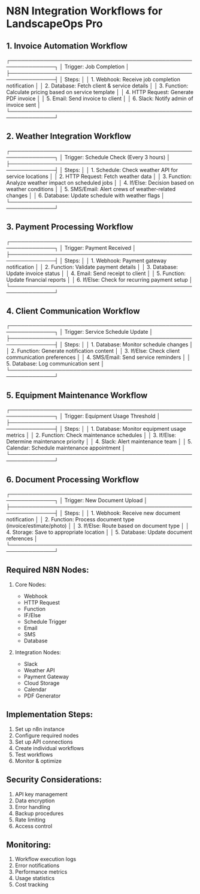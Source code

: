 # N8N Integration Workflows for LandscapeOps Pro

## 1. Invoice Automation Workflow
┌──────────────────────────────────────────────────────────────┐
│ Trigger: Job Completion                                      │
├──────────────────────────────────────────────────────────────┤
│ Steps:                                                       │
│ 1. Webhook: Receive job completion notification              │
│ 2. Database: Fetch client & service details                  │
│ 3. Function: Calculate pricing based on service template     │
│ 4. HTTP Request: Generate PDF invoice                        │
│ 5. Email: Send invoice to client                            │
│ 6. Slack: Notify admin of invoice sent                      │
└──────────────────────────────────────────────────────────────┘

## 2. Weather Integration Workflow
┌──────────────────────────────────────────────────────────────┐
│ Trigger: Schedule Check (Every 3 hours)                      │
├──────────────────────────────────────────────────────────────┤
│ Steps:                                                       │
│ 1. Schedule: Check weather API for service locations         │
│ 2. HTTP Request: Fetch weather data                         │
│ 3. Function: Analyze weather impact on scheduled jobs        │
│ 4. If/Else: Decision based on weather conditions            │
│ 5. SMS/Email: Alert crews of weather-related changes        │
│ 6. Database: Update schedule with weather flags             │
└──────────────────────────────────────────────────────────────┘

## 3. Payment Processing Workflow
┌──────────────────────────────────────────────────────────────┐
│ Trigger: Payment Received                                    │
├──────────────────────────────────────────────────────────────┤
│ Steps:                                                       │
│ 1. Webhook: Payment gateway notification                     │
│ 2. Function: Validate payment details                        │
│ 3. Database: Update invoice status                          │
│ 4. Email: Send receipt to client                            │
│ 5. Function: Update financial reports                        │
│ 6. If/Else: Check for recurring payment setup               │
└──────────────────────────────────────────────────────────────┘

## 4. Client Communication Workflow
┌──────────────────────────────────────────────────────────────┐
│ Trigger: Service Schedule Update                             │
├──────────────────────────────────────────────────────────────┤
│ Steps:                                                       │
│ 1. Database: Monitor schedule changes                        │
│ 2. Function: Generate notification content                   │
│ 3. If/Else: Check client communication preferences          │
│ 4. SMS/Email: Send service reminders                        │
│ 5. Database: Log communication sent                         │
└──────────────────────────────────────────────────────────────┘

## 5. Equipment Maintenance Workflow
┌──────────────────────────────────────────────────────────────┐
│ Trigger: Equipment Usage Threshold                           │
├──────────────────────────────────────────────────────────────┤
│ Steps:                                                       │
│ 1. Database: Monitor equipment usage metrics                 │
│ 2. Function: Check maintenance schedules                     │
│ 3. If/Else: Determine maintenance priority                  │
│ 4. Slack: Alert maintenance team                            │
│ 5. Calendar: Schedule maintenance appointment               │
└──────────────────────────────────────────────────────────────┘

## 6. Document Processing Workflow
┌──────────────────────────────────────────────────────────────┐
│ Trigger: New Document Upload                                 │
├──────────────────────────────────────────────────────────────┤
│ Steps:                                                       │
│ 1. Webhook: Receive new document notification               │
│ 2. Function: Process document type (invoice/estimate/photo)  │
│ 3. If/Else: Route based on document type                    │
│ 4. Storage: Save to appropriate location                    │
│ 5. Database: Update document references                     │
└──────────────────────────────────────────────────────────────┘

## Required N8N Nodes:
1. Core Nodes:
   - Webhook
   - HTTP Request
   - Function
   - IF/Else
   - Schedule Trigger
   - Email
   - SMS
   - Database

2. Integration Nodes:
   - Slack
   - Weather API
   - Payment Gateway
   - Cloud Storage
   - Calendar
   - PDF Generator

## Implementation Steps:
1. Set up n8n instance
2. Configure required nodes
3. Set up API connections
4. Create individual workflows
5. Test workflows
6. Monitor & optimize

## Security Considerations:
1. API key management
2. Data encryption
3. Error handling
4. Backup procedures
5. Rate limiting
6. Access control

## Monitoring:
1. Workflow execution logs
2. Error notifications
3. Performance metrics
4. Usage statistics
5. Cost tracking 